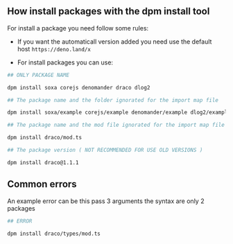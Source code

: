 ## How install packages with the dpm install tool

For install a package you need follow some rules:

- If you want the automaticall version added you need use the default host
  `https://deno.land/x`

- For install packages you can use:

```sh
## ONLY PACKAGE NAME

dpm install soxa corejs denomander draco dlog2

## The package name and the folder ignorated for the import map file

dpm install soxa/example corejs/example denomander/example dlog2/example draco/example

## The package name and the mod file ignorated for the import map file

dpm install draco/mod.ts

## The package version ( NOT RECOMMENDED FOR USE OLD VERSIONS )

dpm install draco@1.1.1
```

## Common errors

An example error can be this pass 3 arguments the syntax are only 2 packages

```sh
## ERROR

dpm install draco/types/mod.ts
```
